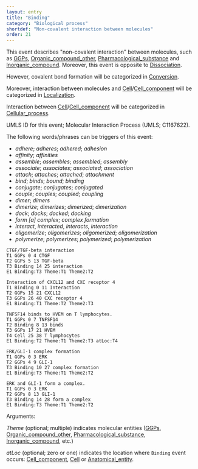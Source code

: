 ```yaml
---
layout: entry
title: "Binding"
category: "Biological process"
shortdef: "Non-covalent interaction between molecules"
order: 21
---
```


<!--
This event is based on the <a href="http://www.nactem.ac.uk/meta-knowledge/">GENIA-Meta-knowledge corpus</a> at <a href="http://www.nactem.ac.uk/">NaCTeM</a>.
-->

This event describes "non-covalent interaction" between molecules, such as [GGPs](), [Organic_compound_other](), [Pharmacological_substance]() and [Inorganic_compound]().
 Moreover, this event is opposite to [Dissociation]().

However, covalent bond formation will be categorized in [Conversion]().

Moreover, interaction between molecules and [Cell]()/[Cell_component]() will be categorized in [Localization]().

Interaction between [Cell]()/[Cell_component]() will be categorized in [Cellular_process]().

UMLS ID for this event; Molecular Interaction Process (UMLS; C1167622).

The following words/phrases can be triggers of this event:

- *adhere*; *adheres*; *adhered*; *adhesion*
- *affinity*; *affinities*
- *assemble*; *assembles*; *assembled*; *assembly*
- *associate*; *associates*; *associated*; *association*
- *attach*; *attaches*; *attached*; *attachment*
- *bind*; *binds*; *bound*; *binding*
- *conjugate*; *conjugates*; *conjugated*
- *couple*; *couples*; *coupled*; *coupling*
- *dimer*; *dimers*
- *dimerize*; *dimerizes*; *dimerized*; *dimerization*
- *dock*; *docks*; *docked*; *docking*
- *form [a] complex*; *complex formation*
- *interact*, *interacted*, *interacts*, *interaction*
- *oligomerize*; *oligomerizes*; *oligomerized*; *oligomerization*
- *polymerize*; *polymerizes*; *polymerized*; *polymerization*

~~~ ann
CTGF/TGF-beta interaction
T1 GGPs 0 4 CTGF
T2 GGPs 5 13 TGF-beta
T3 Binding 14 25 interaction
E1 Binding:T3 Theme:T1 Theme2:T2
~~~
~~~ ann
Interaction of CXCL12 and CXC receptor 4
T1 Binding 0 11 Interaction
T2 GGPs 15 21 CXCL12
T3 GGPs 26 40 CXC receptor 4
E1 Binding:T1 Theme:T2 Theme2:T3
~~~
~~~ ann
TNFSF14 binds to HVEM on T lymphocytes.
T1 GGPs 0 7 TNFSF14
T2 Binding 8 13 binds
T3 GGPs 17 21 HVEM
T4 Cell 25 38 T lymphocytes
E1 Binding:T2 Theme:T1 Theme2:T3 atLoc:T4
~~~
~~~ ann
ERK/GLI-1 complex formation
T1 GGPs 0 3 ERK
T2 GGPs 4 9 GLI-1
T3 Binding 10 27 complex formation
E1 Binding:T3 Theme:T1 Theme2:T2
~~~
~~~ ann
ERK and GLI-1 form a complex.
T1 GGPs 0 3 ERK
T2 GGPs 8 13 GLI-1
T3 Binding 14 28 form a complex
E1 Binding:T3 Theme:T1 Theme2:T2
~~~

Arguments:

*Theme* (optional; multiple) indicates molecular entities ([GGPs](), [Organic_compound_other](), [Pharmacological_substance](), [Inorganic_compound](), etc.)

*atLoc* (optional; zero or one) indicates the location where `Binding` event occurs: [Cell_component](), [Cell]() or [Anatomical_entity]().

<!--details-->
